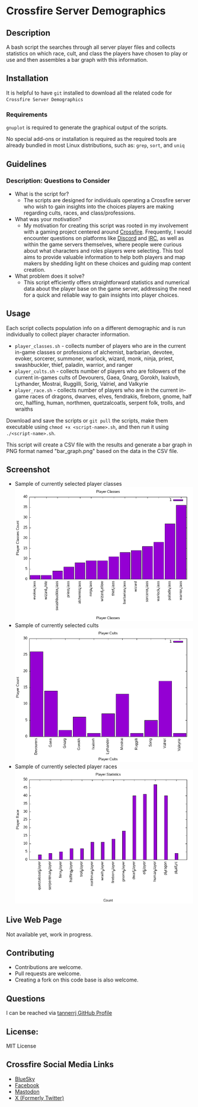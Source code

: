 # Crossfire Server Demographics

## Description

A bash script the searches through all server player files and collects statistics on which race, cult, and class the players have chosen to play or use and then assembles a bar graph with this information.

## Installation

It is helpful to have `git` installed to download all the related code for `Crossfire Server Demographics`

### Requirements

`gnuplot` is required to generate the graphical output of the scripts.

No special add-ons or installation is required as the required tools are already bundled in most Linux distributions, such as: `grep`, `sort`, and `uniq`

## Guidelines

### Description: Questions to Consider

 * What is the script for?
   * The scripts are designed for individuals operating a Crossfire server who wish to gain insights into the choices players are making regarding cults, races, and class/professions.
 * What was your motivation?
   * My motivation for creating this script was rooted in my involvement with a gaming project centered around [Crossfire](https://sourceforge.net/projects/crossfire/). Frequently, I would encounter questions on platforms like [Discord](https://crossfire.real-time.com/discord/) and [IRC](https://crossfire.real-time.com/irc/), as well as within the game servers themselves, where people were curious about what characters and roles players were selecting. This tool aims to provide valuable information to help both players and map makers by shedding light on these choices and guiding map content creation.
 * What problem does it solve?
   * This script efficiently offers straightforward statistics and numerical data about the player base on the game server, addressing the need for a quick and reliable way to gain insights into player choices.

## Usage

Each script collects population info on a different demographic and is run individually to collect player character information.

 * `player_classes.sh` - collects number of players who are in the current in-game classes or professions of alchemist, barbarian, devotee, evoker, sorcerer, summoner, warlock, wizard, monk, ninja, priest, swashbuckler, thief, paladin, warrior, and ranger
 * `player_cults.sh` - collects number of players who are followers of the current in-games cults of Devourers, Gaea, Gnarg, Gorokh, Ixalovh, Lythander, Mostrai, Ruggilli, Sorig, Valriel, and Valkyrie
 * `player_race.sh` - collects number of players who are in the current in-game races of dragons, dwarves, elves, fendrakis, fireborn, gnome, half orc, halfling, human, northmen, quetzalcoatls, serpent folk, trolls, and wraiths

Download and save the scripts or `git pull` the scripts, make them executable using `chmod +x <script-name>.sh`, and then run it using `./<script-name>.sh`.

This script will create a CSV file with the results and generate a bar graph in PNG format named "bar_graph.png" based on the data in the CSV file.

## Screenshot

 * Sample of currently selected player classes
 ![Player Classes Graph](images/classes_bar_graph.png)
 * Sample of currently selected cults
 ![Cults Graph](images/cults_bar_graph.png)
 * Sample of currently selected player races
 ![Player Race Graph](images/races_bar_graph.png)

## Live Web Page

Not available yet, work in progress.

## Contributing

 * Contributions are welcome.
 * Pull requests are welcome.
 * Creating a fork on this code base is also welcome.

## Questions

I can be reached via [tannerrj GitHub Profile](https://github.com/tannerrj)

## License:

MIT License

## Crossfire Social Media Links

 * [BlueSky](https://bsky.app/profile/crossfireproject.bsky.social)
 * [Facebook](https://www.facebook.com/crossfireproject/)
 * [Mastodon](https://mastodon.social/@crossfiremrpg)
 * [X (Formerly Twitter)](https://twitter.com/crossfiremrpg/)